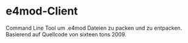 # e4mod-Client
Command Line Tool um .e4mod Dateien zu packen und zu entpacken. Basierend auf Quellcode von sixteen tons 2009.
